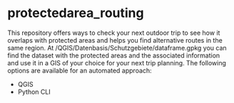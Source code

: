 # protectedarea_routing

This repository offers ways to check your next outdoor trip to see how it overlaps with protected areas and helps you find alternative routes in the same region.
At /QGIS/Datenbasis/Schutzgebiete/dataframe.gpkg you can find the dataset with the protected areas and the associated information and use it in a GIS of your choice for your next trip planning. 
The following options are available for an automated approach:
<ul>
    <li>QGIS</li>
    <li>Python CLI</li>
</ul>

